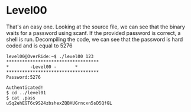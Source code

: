 # Level00

That's an easy one. Looking at the source file, we can see that the binary waits for a password using scanf. If the provided password is correct, a shell is run. Decompiling the code, we can see that the password is hard coded and is equal to 5276

    level00@OverRide:~$ ./level00 123
    ***********************************
    * 	     -Level00 -		  *
    ***********************************
    Password:5276

    Authenticated!
    $ cd ../level01
    $ cat .pass
    uSq2ehEGT6c9S24zbshexZQBXUGrncxn5sD5QfGL
